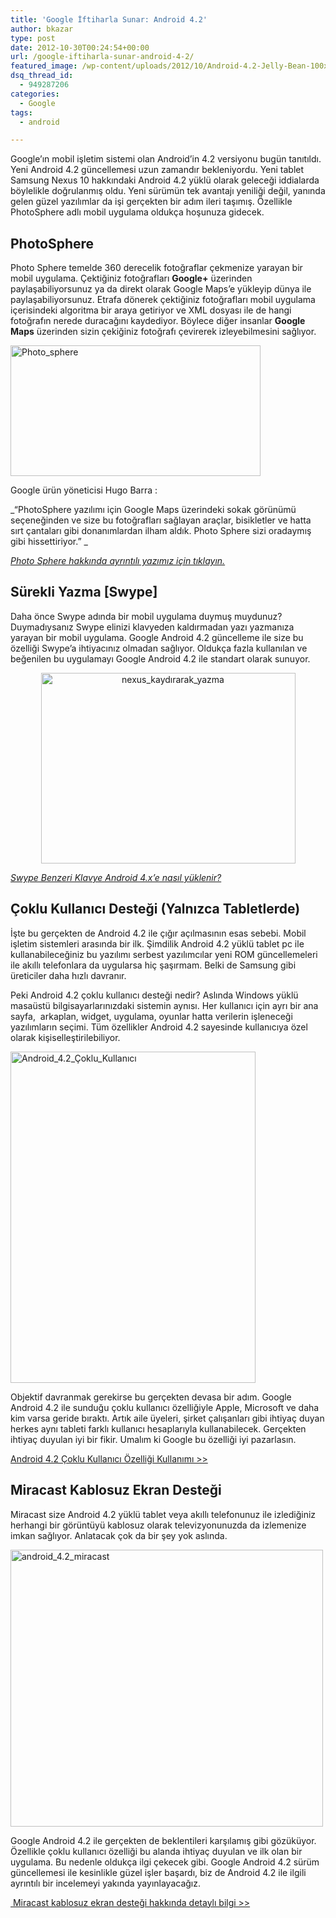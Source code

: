 ```yaml
---
title: 'Google İftiharla Sunar: Android 4.2'
author: bkazar
type: post
date: 2012-10-30T00:24:54+00:00
url: /google-iftiharla-sunar-android-4-2/
featured_image: /wp-content/uploads/2012/10/Android-4.2-Jelly-Bean-100x100.jpg
dsq_thread_id:
  - 949287206
categories:
  - Google
tags:
  - android

---
```

Google’ın mobil işletim sistemi olan Android’in 4.2 versiyonu bugün tanıtıldı. Yeni Android 4.2 güncellemesi uzun zamandır bekleniyordu. Yeni tablet Samsung Nexus 10 hakkındaki Android 4.2 yüklü olarak geleceği iddialarda böylelikle doğrulanmış oldu. Yeni sürümün tek avantajı yeniliği değil, yanında gelen güzel yazılımlar da işi gerçekten bir adım ileri taşımış. Özellikle PhotoSphere adlı mobil uygulama oldukça hoşunuza gidecek.

## PhotoSphere

Photo Sphere temelde 360 derecelik fotoğraflar çekmenize yarayan bir mobil uygulama. Çektiğiniz fotoğrafları **Google+** üzerinden paylaşabiliyorsunuz ya da direkt olarak Google Maps’e yükleyip dünya ile paylaşabiliyorsunuz. Etrafa dönerek çektiğiniz fotoğrafları mobil uygulama içerisindeki algoritma bir araya getiriyor ve XML dosyası ile de hangi fotoğrafın nerede duracağını kaydediyor. Böylece diğer insanlar **Google Maps** üzerinden sizin çekiğiniz fotoğrafı çevirerek izleyebilmesini sağlıyor.

<img class="aligncenter size-large wp-image-8801" title="Photo_sphere" src="https://www.murekkep.org/wp-content/uploads/2012/10/Photo_sphere-400x209.png" alt="Photo_sphere" width="400" height="209" srcset="https://www.murekkep.org/wp-content/uploads/2012/10/Photo_sphere-400x209.png 400w, https://www.murekkep.org/wp-content/uploads/2012/10/Photo_sphere-50x26.png 50w, https://www.murekkep.org/wp-content/uploads/2012/10/Photo_sphere-238x125.png 238w, https://www.murekkep.org/wp-content/uploads/2012/10/Photo_sphere.png 544w" sizes="(max-width: 400px) 100vw, 400px" /> 

Google ürün yöneticisi Hugo Barra :

_“PhotoSphere yazılımı için Google Maps üzerindeki sokak görünümü seçeneğinden ve size bu fotoğrafları sağlayan araçlar, bisikletler ve hatta sırt çantaları gibi donanımlardan ilham aldık. Photo Sphere sizi oradaymış gibi hissettiriyor.” _

[_Photo Sphere hakkında ayrıntılı yazımız için tıklayın._][1]

## Sürekli Yazma [Swype]

Daha önce Swype adında bir mobil uygulama duymuş muydunuz? Duymadıysanız Swype elinizi klavyeden kaldırmadan yazı yazmanıza yarayan bir mobil uygulama. Google Android 4.2 güncelleme ile size bu özelliği Swype’a ihtiyacınız olmadan sağlıyor. Oldukça fazla kullanılan ve beğenilen bu uygulamayı Google Android 4.2 ile standart olarak sunuyor.

<p style="text-align: center;">
  <img class="aligncenter  wp-image-8802" title="nexus_kaydırarak_yazma" src="https://www.murekkep.org/wp-content/uploads/2012/10/nexusae0_gesture-typing_thumb.png" alt="nexus_kaydırarak_yazma" width="407" height="305" srcset="https://www.murekkep.org/wp-content/uploads/2012/10/nexusae0_gesture-typing_thumb.png 581w, https://www.murekkep.org/wp-content/uploads/2012/10/nexusae0_gesture-typing_thumb-400x299.png 400w, https://www.murekkep.org/wp-content/uploads/2012/10/nexusae0_gesture-typing_thumb-50x37.png 50w, https://www.murekkep.org/wp-content/uploads/2012/10/nexusae0_gesture-typing_thumb-166x125.png 166w" sizes="(max-width: 407px) 100vw, 407px" />
</p>

<p style="text-align: left;">
  <a title="android 4.2 klavye" href="http://wp.me/p1eJph-2iA"><em>Swype Benzeri Klavye Android 4.x&#8217;e nasıl yüklenir?</em></a>
</p>

## Çoklu Kullanıcı Desteği (Yalnızca Tabletlerde)

İşte bu gerçekten de Android 4.2 ile çığır açılmasının esas sebebi. Mobil işletim sistemleri arasında bir ilk. Şimdilik Android 4.2 yüklü tablet pc ile kullanabileceğiniz bu yazılımı serbest yazılımcılar yeni ROM güncellemeleri ile akıllı telefonlara da uygularsa hiç şaşırmam. Belki de Samsung gibi üreticiler daha hızlı davranır.

Peki Android 4.2 çoklu kullanıcı desteği nedir? Aslında Windows yüklü masaüstü bilgisayarlarınızdaki sistemin aynısı. Her kullanıcı için ayrı bir ana sayfa,  arkaplan, widget, uygulama, oyunlar hatta verilerin işleneceği yazılımların seçimi. Tüm özellikler Android 4.2 sayesinde kullanıcıya özel olarak kişiselleştirilebiliyor.

<img class="aligncenter size-full wp-image-8803" title="Android_4.2_Çoklu_Kullanıcı" src="https://www.murekkep.org/wp-content/uploads/2012/10/multi-user.png" alt="Android_4.2_Çoklu_Kullanıcı" width="392" height="530" srcset="https://www.murekkep.org/wp-content/uploads/2012/10/multi-user.png 392w, https://www.murekkep.org/wp-content/uploads/2012/10/multi-user-295x400.png 295w, https://www.murekkep.org/wp-content/uploads/2012/10/multi-user-36x50.png 36w, https://www.murekkep.org/wp-content/uploads/2012/10/multi-user-92x125.png 92w" sizes="(max-width: 392px) 100vw, 392px" /> 

Objektif davranmak gerekirse bu gerçekten devasa bir adım. Google Android 4.2 ile sunduğu çoklu kullanıcı özelliğiyle Apple, Microsoft ve daha kim varsa geride bıraktı. Artık aile üyeleri, şirket çalışanları gibi ihtiyaç duyan herkes aynı tableti farklı kullanıcı hesaplarıyla kullanabilecek. Gerçekten ihtiyaç duyulan iyi bir fikir. Umalım ki Google bu özelliği iyi pazarlasın.

[Android 4.2 Çoklu Kullanıcı Özelliği Kullanımı >>][2]

## Miracast Kablosuz Ekran Desteği

Miracast size Android 4.2 yüklü tablet veya akıllı telefonunuz ile izlediğiniz herhangi bir görüntüyü kablosuz olarak televizyonunuzda da izlemenize imkan sağlıyor. Anlatacak çok da bir şey yok aslında.

<img class="aligncenter size-full wp-image-8804" title="android_4.2_miracast" src="https://www.murekkep.org/wp-content/uploads/2012/10/android_4.2_miracast.png" alt="android_4.2_miracast" width="500" height="443" srcset="https://www.murekkep.org/wp-content/uploads/2012/10/android_4.2_miracast.png 500w, https://www.murekkep.org/wp-content/uploads/2012/10/android_4.2_miracast-400x354.png 400w, https://www.murekkep.org/wp-content/uploads/2012/10/android_4.2_miracast-50x44.png 50w, https://www.murekkep.org/wp-content/uploads/2012/10/android_4.2_miracast-141x125.png 141w" sizes="(max-width: 500px) 100vw, 500px" /> 

Google Android 4.2 ile gerçekten de beklentileri karşılamış gibi gözüküyor. Özellikle çoklu kullanıcı özelliği bu alanda ihtiyaç duyulan ve ilk olan bir uygulama. Bu nedenle oldukça ilgi çekecek gibi. Google Android 4.2 sürüm güncellemesi ile kesinlikle güzel işler başardı, biz de Android 4.2 ile ilgili ayrıntılı bir incelemeyi yakında yayınlayacağız.

[ Miracast kablosuz ekran desteği hakkında detaylı bilgi >>][3]

 [1]: http://wp.me/p1eJph-2ik "photo sphere"
 [2]: https://www.murekkep.org/nexus-10-ile-android-4-2-coklu-kullanici-ozelligi-9120 "android 4.2 çoklu kullanıcı"
 [3]: http://wp.me/p1eJph-2mV